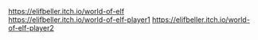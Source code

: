 https://elifbeller.itch.io/world-of-elf                  
https://elifbeller.itch.io/world-of-elf-player1
https://elifbeller.itch.io/world-of-elf-player2
